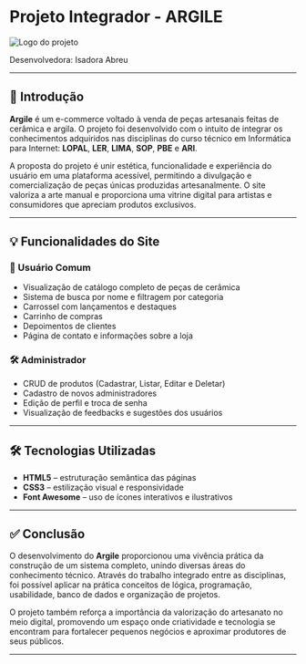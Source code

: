 # Projeto Integrador - ARGILE

![Logo do projeto](./logo.png)

Desenvolvedora: Isadora Abreu

---

## 🎯 Introdução

**Argile** é um e-commerce voltado à venda de peças artesanais feitas de cerâmica e argila. O projeto foi desenvolvido com o intuito de integrar os conhecimentos adquiridos nas disciplinas do curso técnico em Informática para Internet: **LOPAL**, **LER**, **LIMA**, **SOP**, **PBE** e **ARI**.

A proposta do projeto é unir estética, funcionalidade e experiência do usuário em uma plataforma acessível, permitindo a divulgação e comercialização de peças únicas produzidas artesanalmente. O site valoriza a arte manual e proporciona uma vitrine digital para artistas e consumidores que apreciam produtos exclusivos.

---

## 💡 Funcionalidades do Site

### 👤 Usuário Comum

- Visualização de catálogo completo de peças de cerâmica
- Sistema de busca por nome e filtragem por categoria
- Carrossel com lançamentos e destaques
- Carrinho de compras
- Depoimentos de clientes
- Página de contato e informações sobre a loja

### 🛠️ Administrador

- CRUD de produtos (Cadastrar, Listar, Editar e Deletar)
- Cadastro de novos administradores
- Edição de perfil e troca de senha
- Visualização de feedbacks e sugestões dos usuários

---

## 🛠 Tecnologias Utilizadas

- **HTML5** – estruturação semântica das páginas  
- **CSS3** – estilização visual e responsividade  
- **Font Awesome** – uso de ícones interativos e ilustrativos

---

## ✅ Conclusão

O desenvolvimento do **Argile** proporcionou uma vivência prática da construção de um sistema completo, unindo diversas áreas do conhecimento técnico. Através do trabalho integrado entre as disciplinas, foi possível aplicar na prática conceitos de lógica, programação, usabilidade, banco de dados e organização de projetos.

O projeto também reforça a importância da valorização do artesanato no meio digital, promovendo um espaço onde criatividade e tecnologia se encontram para fortalecer pequenos negócios e aproximar produtores de seus públicos.

---
